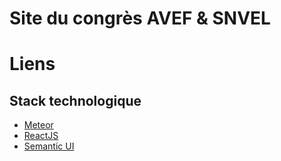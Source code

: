 # Site du congrès AVEF & SNVEL

# Liens
## Stack technologique
* [Meteor](https://www.meteor.com/)
* [ReactJS](http://facebook.github.io/react/)
* [Semantic UI](ihttp://semantic-ui.com/)
